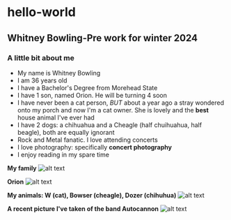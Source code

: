 # hello-world
## Whitney Bowling-Pre work for winter 2024
### A little bit about me
- My name is Whitney Bowling
- I am 36 years old
- I have a Bachelor's Degree from Morehead State
- I have 1 son, named Orion. He will be turning 4 soon
- I have never been a cat person, *BUT* about a year ago a stray wondered onto my porch and now I'm a cat owner. She is lovely and the **best** house animal I've ever had
- I have 2 dogs: a chihuahua and a Cheagle (half chuihuahua, half beagle), both are equally ignorant
- Rock and Metal fanatic. I love attending concerts
- I love photography: specifically **concert photography**
- I enjoy reading in my spare time

**My family**
![alt text](https://scontent-ord5-1.xx.fbcdn.net/v/t39.30808-6/316293913_10230582053557309_3660404852738106128_n.jpg?_nc_cat=109&ccb=1-7&_nc_sid=5f2048&_nc_ohc=X12C84ZWQXcAX8YuaSw&_nc_ht=scontent-ord5-1.xx&oh=00_AfAjn5zPO2DIvG2QSFTwBMSvniJ88QTUfpHVMr3KiSrETA&oe=65550F82)

**Orion**
  ![alt text](https://scontent-ord5-2.xx.fbcdn.net/v/t39.30808-6/336765179_541606347852806_8008721557149793560_n.jpg?_nc_cat=102&ccb=1-7&_nc_sid=5f2048&_nc_ohc=pSMb-TO0SqkAX94ULdk&_nc_ht=scontent-ord5-2.xx&oh=00_AfDzrq1-WrKB2qsPEuGDMupzGIu7YAaud3Tnm9-jAsPy-Q&oe=65549622)

**My animals: W (cat), Bowser (cheagle), Dozer (chihuhua)**
![alt text](https://scontent-ord5-1.xx.fbcdn.net/v/t39.30808-6/400700689_10233100405474533_8888055345615314057_n.jpg?_nc_cat=109&ccb=1-7&_nc_sid=5f2048&_nc_ohc=JEo2oC9bVi8AX8rJpnp&_nc_ht=scontent-ord5-1.xx&oh=00_AfDFBPyaTbdZNnFqd06FRKT0KoOunpwF1olnRIKe00SXmQ&oe=6554D8E7)

**A recent picture I've taken of the band Autocannon**
![alt text](https://scontent-ord5-2.xx.fbcdn.net/v/t39.30808-6/374652766_17847426438048654_7223309459765928266_n.jpg?_nc_cat=107&ccb=1-7&_nc_sid=5f2048&_nc_ohc=4WbaUedXe0cAX9IbJTo&_nc_ht=scontent-ord5-2.xx&oh=00_AfCdlsDpU1PG31O-Ao1PR3aTrVgnpug9mqhURFQWBOhLMA&oe=6554BD72)
